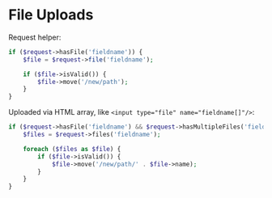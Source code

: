 File Uploads
============


Request helper:

```php
if ($request->hasFile('fieldname')) {
    $file = $request->file('fieldname');

    if ($file->isValid()) {
        $file->move('/new/path');
    }
}
```

Uploaded via HTML array, like `<input type="file" name="fieldname[]"/>`:


```php
if ($request->hasFile('fieldname') && $request->hasMultipleFiles('fieldname')) {
    $files = $request->files('fieldname');

    foreach ($files as $file) {
        if ($file->isValid()) {
            $file->move('/new/path/' . $file->name);
        }
    }
}
```
